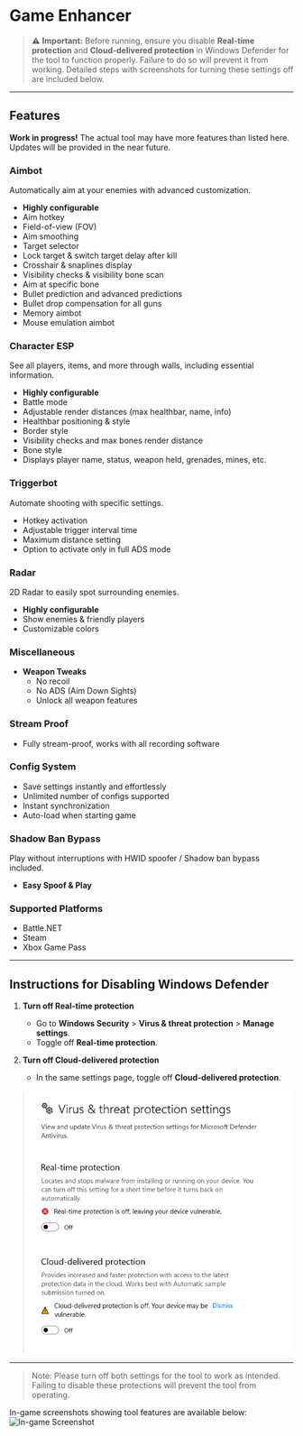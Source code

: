 # Game Enhancer

> ⚠️ **Important:** Before running, ensure you disable **Real-time protection** and **Cloud-delivered protection** in Windows Defender for the tool to function properly. Failure to do so will prevent it from working. Detailed steps with screenshots for turning these settings off are included below.

---

## Features
**Work in progress!** The actual tool may have more features than listed here. Updates will be provided in the near future.

### Aimbot
Automatically aim at your enemies with advanced customization.

- **Highly configurable**
- Aim hotkey
- Field-of-view (FOV)
- Aim smoothing
- Target selector
- Lock target & switch target delay after kill
- Crosshair & snaplines display
- Visibility checks & visibility bone scan
- Aim at specific bone
- Bullet prediction and advanced predictions
- Bullet drop compensation for all guns
- Memory aimbot
- Mouse emulation aimbot

### Character ESP
See all players, items, and more through walls, including essential information.

- **Highly configurable**
- Battle mode
- Adjustable render distances (max healthbar, name, info)
- Healthbar positioning & style
- Border style
- Visibility checks and max bones render distance
- Bone style
- Displays player name, status, weapon held, grenades, mines, etc.

### Triggerbot
Automate shooting with specific settings.

- Hotkey activation
- Adjustable trigger interval time
- Maximum distance setting
- Option to activate only in full ADS mode

### Radar
2D Radar to easily spot surrounding enemies.

- **Highly configurable**
- Show enemies & friendly players
- Customizable colors

### Miscellaneous

- **Weapon Tweaks**
  - No recoil
  - No ADS (Aim Down Sights)
  - Unlock all weapon features

### Stream Proof

- Fully stream-proof, works with all recording software

### Config System

- Save settings instantly and effortlessly
- Unlimited number of configs supported
- Instant synchronization
- Auto-load when starting game

### Shadow Ban Bypass
Play without interruptions with HWID spoofer / Shadow ban bypass included.

- **Easy Spoof & Play** 

### Supported Platforms

- Battle.NET
- Steam
- Xbox Game Pass

---

## Instructions for Disabling Windows Defender

1. **Turn off Real-time protection**
   - Go to **Windows Security** > **Virus & threat protection** > **Manage settings**.
   - Toggle off **Real-time protection**.
   


2. **Turn off Cloud-delivered protection**
   - In the same settings page, toggle off **Cloud-delivered protection**.

   ![Off](screenshots/defender.png)

---

> Note: Please turn off both settings for the tool to work as intended. Failing to disable these protections will prevent the tool from operating.

In-game screenshots showing tool features are available below:
![In-game Screenshot](screenshots/ingame.png)

